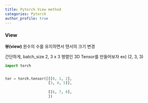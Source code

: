 ```yaml
---
title: Pytorch View method
categories: Pytorch
author_profile: true
---
```



### View
**뷰(view)** 원수의 수를 유지하면서 텐서의 크기 변경


간단하게, batch_size 2, 3 x 3 행렬인 3D Tensor를 만들어보자 ex) (2, 3, 3)


```python
import torch


tor = torch.tensor([[[0, 1, 2],
                    [3, 4, 5]],
                    
                    [[6, 7, 8],
                    ])

```
